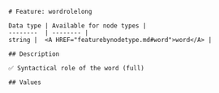 <pre><code># Feature: wordrolelong

Data type | Available for node types |
--------  | -------- |
string |  &lt;A HREF="featurebynodetype.md#word"&gt;word&lt;/A&gt; |

## Description

✅ Syntactical role of the word (full)

## Values
</code></pre>
